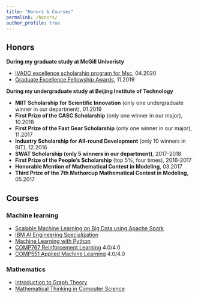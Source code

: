 ```yaml
---
title: "Honors & Courses"
permalink: /honors/
author_profile: true
---
```




## Honors

**During my graduate study at McGill Univeristy**

* [IVADO excellence scholarship program for Msc](https://ivado.ca/en/ivado-scholarships/excellence-scholarships-msc/), 04.2020
* [Graduate Excellence Fellowship Awards](https://www.mcgill.ca/engineering/students/graduate-students/funding/gef]), 11.2019


**During my undergraduate study at Beijing Institute of Technology**
* **MIIT Scholarship for Scientific Innovation** (only one undergraduate winner in our department), 01.2019
* **First Prize of the CASC Scholarship** (only one winner in our major), 10.2018
* **First Prize of the Fast Gear Scholarship** (only one winner in our major), 11.2017
* **Industry Scholarship for All-round Development** (only 10 winners in BIT), 12.2016
* **SWAT Scholarship (only 5 winners in our department)**, 2017-2018
* **First Prize of the People’s Scholarship** (top 5%, four times), 2016-2017
* **Honorable Mention of Mathematical Contest in Modeling**, 03.2017
* **Third Prize of the 7th Mathorcup Mathematical Contest in Modeling**, 05.2017

## Courses

### Machine learning

* [Scalable Machine Learning on Big Data using Apache Spark](https://www.coursera.org/account/accomplishments/certificate/HVJSDKFKHXBS)
* [IBM AI Engineering Specialization](https://www.coursera.org/account/accomplishments/specialization/certificate/HD3RBUFCD6GK)
* [Machine Learning with Python](https://www.coursera.org/account/accomplishments/certificate/RG26J9LFJ8KY)
* [COMP767 Reinforcement Learning](https://www.cs.mcgill.ca/~dprecup/courses/RL/lectures.html) 4.0/4.0
* [COMP551 Applied Machine Learning](https://www.cs.mcgill.ca/~siamak/COMP551/index.html) 4.0/4.0 

### Mathematics
* [Introduction to Graph Theory](https://www.coursera.org/account/accomplishments/certificate/AJKE24FLSDGX
)
* [Mathematical Thinking in Computer Science
](https://www.coursera.org/account/accomplishments/certificate/NELTB3R3SHPQ
)



